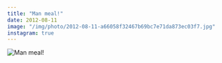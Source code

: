 ```yaml
---
title: "Man meal!"
date: 2012-08-11
image: "/img/photo/2012-08-11-a66058f32467b69bc7e71da873ec03f7.jpg"
instagram: true
---
```


![Man meal!](/img/photo/2012-08-11-a66058f32467b69bc7e71da873ec03f7.jpg)
